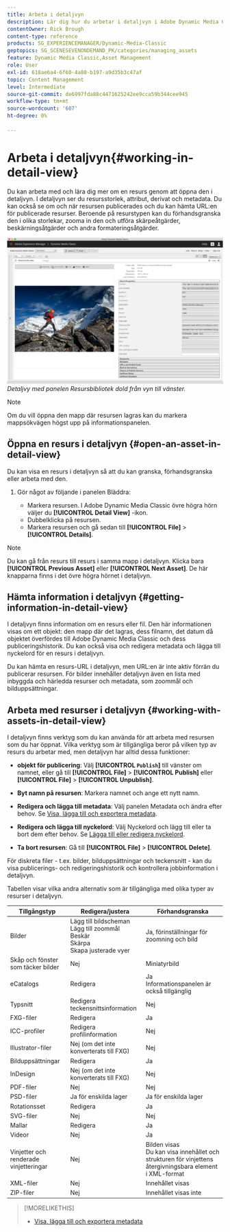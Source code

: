 ```yaml
---
title: Arbeta i detaljvyn
description: Lär dig hur du arbetar i detaljvyn i Adobe Dynamic Media Classic.
contentOwner: Rick Brough
content-type: reference
products: SG_EXPERIENCEMANAGER/Dynamic-Media-Classic
geptopics: SG_SCENESEVENONDEMAND_PK/categories/managing_assets
feature: Dynamic Media Classic,Asset Management
role: User
exl-id: 618ae6a4-6f60-4a80-b197-a9d35b3c47af
topic: Content Management
level: Intermediate
source-git-commit: de6997fda88c4471625242ee9cca59b344cee945
workflow-type: tm+mt
source-wordcount: '607'
ht-degree: 0%

---
```


# Arbeta i detaljvyn{#working-in-detail-view}

Du kan arbeta med och lära dig mer om en resurs genom att öppna den i detaljvyn. I detaljvyn ser du resursstorlek, attribut, derivat och metadata. Du kan också se om och när resursen publicerades och du kan hämta URL:en för publicerade resurser. Beroende på resurstypen kan du förhandsgranska den i olika storlekar, zooma in den och utföra skärpeåtgärder, beskärningsåtgärder och andra formateringsåtgärder.

<!-- 

Comment Type: remark
Last Modified By: Rick Brough (rbrough@adobe.com)
Last Modified Date: 2018-06-14T13:52:46.623-0400

<p>as_detail_view_popup.png found in Downloads on local in folder "scene7-images"</p>

 -->

![Detaljvy](/help/using/assets/image_0.img.png)
*Detaljvy med panelen Resursbibliotek dold från vyn till vänster.*

>[!NOTE]
>
>Om du vill öppna den mapp där resursen lagras kan du markera mappsökvägen högst upp på informationspanelen.

## Öppna en resurs i detaljvyn {#open-an-asset-in-detail-view}

Du kan visa en resurs i detaljvyn så att du kan granska, förhandsgranska eller arbeta med den.

1. Gör något av följande i panelen Bläddra:

   * Markera resursen. I Adobe Dynamic Media Classic övre högra hörn väljer du **[!UICONTROL Detail View]** -ikon.
   * Dubbelklicka på resursen.
   * Markera resursen och gå sedan till **[!UICONTROL File]** > **[!UICONTROL Details]**.

>[!NOTE]
>
>Du kan gå från resurs till resurs i samma mapp i detaljvyn. Klicka bara **[!UICONTROL Previous Asset]** eller **[!UICONTROL Next Asset]**. De här knapparna finns i det övre högra hörnet i detaljvyn.

## Hämta information i detaljvyn {#getting-information-in-detail-view}

I detaljvyn finns information om en resurs eller fil. Den här informationen visas om ett objekt: den mapp där det lagras, dess filnamn, det datum då objektet överfördes till Adobe Dynamic Media Classic och dess publiceringshistorik. Du kan också visa och redigera metadata och lägga till nyckelord för en resurs i detaljvyn.

Du kan hämta en resurs-URL i detaljvyn, men URL:en är inte aktiv förrän du publicerar resursen. För bilder innehåller detaljvyn även en lista med inbyggda och härledda resurser och metadata, som zoommål och bilduppsättningar.

## Arbeta med resurser i detaljvyn {#working-with-assets-in-detail-view}

I detaljvyn finns verktyg som du kan använda för att arbeta med resursen som du har öppnat. Vilka verktyg som är tillgängliga beror på vilken typ av resurs du arbetar med, men detaljvyn har alltid dessa funktioner:

* **objekt för publicering**: Välj **[!UICONTROL `Publish`]** till vänster om namnet, eller gå till **[!UICONTROL File]** > **[!UICONTROL Publish]** eller **[!UICONTROL File]** > **[!UICONTROL Unpublish]**.

* **Byt namn på resursen**: Markera namnet och ange ett nytt namn.

* **Redigera och lägga till metadata**: Välj panelen Metadata och ändra efter behov. Se [Visa, lägga till och exportera metadata](/help/using/viewing-adding-exporting-metadata.md).

* **Redigera och lägga till nyckelord**: Välj Nyckelord och lägg till eller ta bort dem efter behov. Se [Lägga till eller redigera nyckelord](/help/using/viewing-adding-exporting-metadata.md).

* **Ta bort resursen**: Gå till **[!UICONTROL File]** > **[!UICONTROL Delete]**.

För diskreta filer - t.ex. bilder, bilduppsättningar och teckensnitt - kan du visa publicerings- och redigeringshistorik och kontrollera jobbinformation i detaljvyn.

Tabellen visar vilka andra alternativ som är tillgängliga med olika typer av resurser i detaljvyn.

| Tillgångstyp | Redigera/justera | Förhandsgranska |
| --- | --- | --- |
| Bilder | Lägg till bildscheman<br>Lägg till zoommål<br>Beskär<br>Skärpa<br>Skapa justerade vyer | Ja, förinställningar för zoomning och bild |
| Skåp och fönster som täcker bilder | Nej | Miniatyrbild |
| eCatalogs | Redigera | Ja<br>Informationspanelen är också tillgänglig |
| Typsnitt | Redigera teckensnittsinformation | Nej |
| FXG-filer | Redigera | Ja |
| ICC-profiler | Redigera profilinformation | Nej |
| Illustrator-filer | Nej (om det inte konverterats till FXG) | Nej |
| Bilduppsättningar | Redigera | Ja |
| InDesign | Nej (om det inte konverterats till FXG) | Nej |
| PDF-filer | Nej | Nej |
| PSD-filer | Ja för enskilda lager | Ja för enskilda lager |
| Rotationsset | Redigera | Ja |
| SVG-filer | Nej | Nej |
| Mallar | Redigera | Ja |
| Videor | Nej | Ja |
| Vinjetter och renderade vinjetteringar | Nej | Bilden visas<br>Du kan visa innehållet och strukturen för vinjettens återgivningsbara element i XML-format |
| XML-filer | Nej | Innehållet visas |
| ZIP-filer | Nej | Innehållet visas inte |

>[!MORELIKETHIS]
>
>* [Visa, lägga till och exportera metadata](viewing-adding-exporting-metadata.md#viewing_adding_and_exporting_metadata)
